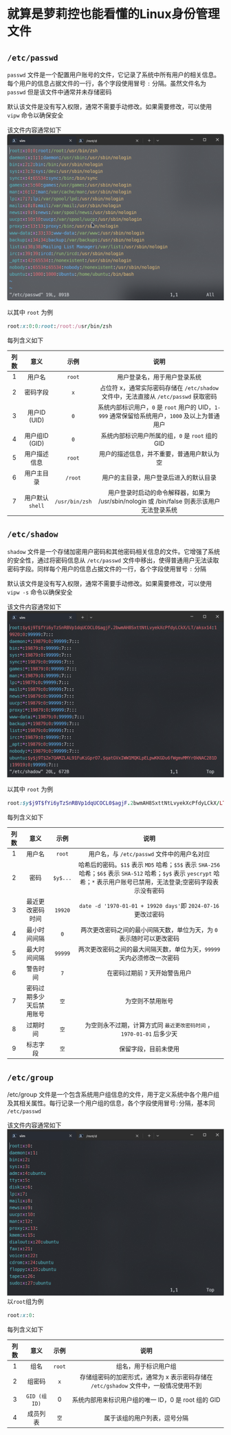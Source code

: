 # 就算是萝莉控也能看懂的Linux身份管理文件
## `/etc/passwd`
`passwd` 文件是一个配置用户账号的文件，它记录了系统中所有用户的相关信息。每个用户的信息占据文件的一行，各个字段使用冒号 `:` 分隔。虽然文件名为 `passwd` 但是该文件中通常并未存储密码

默认该文件是没有写入权限，通常不需要手动修改。如果需要修改，可以使用 `vipw` 命令以确保安全

该文件内容通常如下
![](/img/身份管理/00.png)

以其中 `root` 为例
```ruby
root:x:0:0:root:/root:/usr/bin/zsh
```
每列含义如下

|列数|意义|示例|说明|
|:---:|:---:|:---:|:---:|
|1|用户名|`root`|用户登录名，用于用户登录系统
|2|密码字段|`x`|占位符 x，通常实际密码存储在 `/etc/shadow` 文件中，无法直接从 `/etc/passwd` 获取密码
|3|用户ID (UID)|`0`|系统内部标识用户，`0` 是 `root` 用户的 UID，`1-999` 通常保留给系统用户，`1000` 及以上为普通用户
|4|用户组ID (GID)|`0`|系统内部标识用户所属的组，`0` 是 `root` 组的 GID
|5|用户描述信息|`root`|用户的描述信息，并不重要，普通用户默认为空
|6|用户主目录|`/root`|用户的主目录，用户登录后进入的默认目录
|7|用户默认 `shell`|`/usr/bin/zsh`|	用户登录时启动的命令解释器，如果为 /usr/sbin/nologin 或 /bin/false 则表示该用户无法登录系统

## `/etc/shadow`
`shadow` 文件是一个存储加密用户密码和其他密码相关信息的文件。它增强了系统的安全性，通过将密码信息从 `/etc/passwd` 文件中移出，使得普通用户无法读取密码字段。同样每个用户的信息占据文件的一行，各个字段使用冒号 `:` 分隔

默认该文件是没有写入权限，通常不需要手动修改。如果需要修改，可以使用 `vipw -s` 命令以确保安全

该文件内容通常如下
![](/img/身份管理/10.png)

以其中 `root` 为例
```ruby
root:$y$j9T$fYi6yTzSnRBVp1dqUCOCL0$agjF.2bwmAH8SxttNtLvyekXcPfdyLCkX/LT/aksx14:19920:0:99999:7:::
```
每列含义如下

|列数|意义|示例|说明|
|:---:|:---:|:---:|:---:|
|1|用户名|`root`|用户名，与 `/etc/passwd` 文件中的用户名对应
|2|密码|`$y$...`|哈希后的密码。`$1$` 表示 `MD5` 哈希；`$5$` 表示 `SHA-256` 哈希；`$6$` 表示 `SHA-512` 哈希；`$y$` 表示 `yescrypt` 哈希；`*` 表示用户账号已禁用，无法登录;空密码字段表示没有密码
|3|最近更改密码时间|`19920`|`date -d '1970-01-01 + 19920 days'`即 `2024-07-16`更改过密码
|4|最小时间间隔|`0`|两次更改密码之间的最小间隔天数，单位为天，为 `0` 表示随时可以更改密码
|5|最大时间间隔|`99999`|两次更改密码之间的最大间隔天数，单位为天，`99999` 天内必须修改一次密码
|6|警告时间|`7`|在密码过期前 `7` 天开始警告用户
|7|密码过期多少天后禁用账号|`空`|为空则不禁用账号
|8|过期时间|`空`|为空则永不过期，计算方式同 `最近更改密码时间` ，`1970-01-01` 后多少天
|9|标志字段|`空`|保留字段，目前未使用


## `/etc/group`
/etc/group 文件是一个包含系统用户组信息的文件，用于定义系统中各个用户组及其相关属性。每行记录一个用户组的信息，各个字段使用冒号`:`分隔，基本同 `/etc/passwd`

该文件内容通常如下
![](/img/身份管理/20.png)
以`root`组为例
```ruby
root:x:0:
```
每列含义如下

|列数|意义|示例|说明|
|:---:|:---:|:---:|:---:|
|1|组名|`root`|组名，用于标识用户组
|2|组密码|`x`|存储组密码的加密形式，通常为 x 表示密码存储在 `/etc/gshadow` 文件中，一般情况使用不到
|3|`GID (组 ID)`|0|系统内部用来标识用户组的唯一 ID，0 是 root 组的 GID
|4|成员列表|`空`|属于该组的用户列表，逗号分隔
